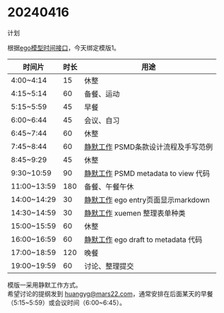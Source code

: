 # 20240416

计划

根据[ego模型时间接口](https://gitee.com/hyg/blog/blob/master/timeflow.md)，今天绑定模版1。

| 时间片 | 时长 | 用途 |
| --- | --- | --- |
| 4:00~4:14 | 15 | 休整 |
| 4:15~5:14 | 60 | 备餐、运动 |
| 5:15~5:59 | 45 | 早餐 |
| 6:00~6:44 | 45 | 会议、自习 |
| 6:45~7:44 | 60 | 休整  |
| 7:45~8:44 | 60 | [静默工作](http://simp.ly/p/xtgD4F) PSMD条款设计流程及手写范例|
| 8:45~9:29 | 45 | 休整 |
| 9:30~10:59 | 90 | [静默工作](http://simp.ly/p/j1SspP) PSMD metadata to view 代码|
| 11:00~13:59 | 180 | 备餐、午餐午休 |
| 14:00~14:29 | 30 | [静默工作](http://simp.ly/p/8t3vlk) ego entry页面显示markdown |
| 14:30~14:59 | 30 | [静默工作](http://simp.ly/p/5k9gJy) xuemen 整理表单种类|
| 15:00~15:59 | 60 | 休整 |
| 16:00~16:59 | 60 | [静默工作](http://simp.ly/p/4QDThK) ego draft to metadata 代码|
| 17:00~18:59 | 120 | 晚餐 |
| 19:00~19:59 | 60 | 讨论、整理提交 |

模版一采用静默工作方式。  
希望讨论的提纲发到 [huangyg@mars22.com](mailto:huangyg@mars22.com)，通常安排在后面某天的早餐（5:15~5:59）或会议时间（6:00~6:45）。